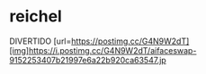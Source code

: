 # reichel
DIVERTIDO
[url=https://postimg.cc/G4N9W2dT][img]https://i.postimg.cc/G4N9W2dT/aifaceswap-9152253407b21997e6a22b920ca63547.jp
